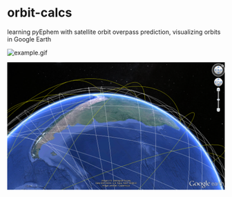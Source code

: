 # orbit-calcs
learning pyEphem with satellite orbit overpass prediction, visualizing orbits in Google Earth

![example.gif](https://raw.githubusercontent.com/Stevexe/orbit-calcs/master/examples/example.gif)

![orbitsGoogleEarth.png](https://raw.githubusercontent.com/Stevexe/orbit-calcs/master/examples/orbitsGoogleEarth.png)
